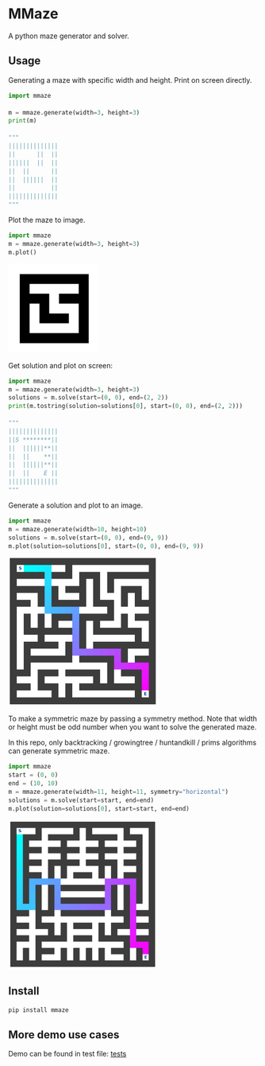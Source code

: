 # MMaze

A python maze generator and solver.

## Usage

Generating a maze with specific width and height. Print on screen directly.

```python
import mmaze

m = mmaze.generate(width=3, height=3)
print(m)

"""
||||||||||||||
||      ||  ||
||||||  ||  ||
||  ||      ||
||  ||||||  ||
||          ||
||||||||||||||
"""
```

Plot the maze to image.

```python
import mmaze
m = mmaze.generate(width=3, height=3)
m.plot()
```

<img src="https://raw.githubusercontent.com/MorvanZhou/mmaze/master/demo33.png" alt="drawing" width="180"/>

Get solution and plot on screen:

```python
import mmaze
m = mmaze.generate(width=3, height=3)
solutions = m.solve(start=(0, 0), end=(2, 2))
print(m.tostring(solution=solutions[0], start=(0, 0), end=(2, 2)))

"""
||||||||||||||
||S ********||
||  ||||||**||
||  ||    **||
||  ||||||**||
||  ||    E ||
||||||||||||||
"""
```

Generate a solution and plot to an image.

```python
import mmaze
m = mmaze.generate(width=10, height=10)
solutions = m.solve(start=(0, 0), end=(9, 9))
m.plot(solution=solutions[0], start=(0, 0), end=(9, 9))
```

<img src="https://raw.githubusercontent.com/MorvanZhou/mmaze/master/demo.png" alt="drawing" width="300"/>

To make a symmetric maze by passing a symmetry method. Note that width or height must be odd number when you want to
solve the generated maze.

In this repo, only backtracking / growingtree / huntandkill / prims algorithms can generate symmetric maze.

```python
import mmaze
start = (0, 0)
end = (10, 10)
m = mmaze.generate(width=11, height=11, symmetry="horizontal")
solutions = m.solve(start=start, end=end)
m.plot(solution=solutions[0], start=start, end=end)
```

<img src="https://raw.githubusercontent.com/MorvanZhou/mmaze/master/demo_symmetry.png" alt="drawing" width="300"/>

## Install

```
pip install mmaze
```

## More demo use cases

Demo can be found in test file: [tests](https://github.com/MorvanZhou/mmaze/blob/master/tests/mmaze_test.py)
